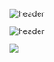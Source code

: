 ![header](https://capsule-render.vercel.app/api?type=venom&color=0:4568DC,100:B06AB3&height=320&section=header&text=seungminBeak&fontSize=75&fontColor=ffffff&animation=twinkling&fontAlignY=35&desc=🚀%20Coding%20the%20Future&descAlignY=55&descSize=20)

![header](https://capsule-render.vercel.app/api?type=rect&color=gradient&customColorList=12,20,18,16&height=300&section=header&text=seungBeak&fontSize=80&fontColor=ffffff&animation=scaleIn&fontAlignY=35&desc=🎯%20Java%20%26%20Spring%20Specialist&descAlignY=55&descSize=18)

<img src="https://img.shields.io/badge/배지텍스트-배지컬러코드?style=flat-square&logo=아이콘이름&logoColor=white"/>
